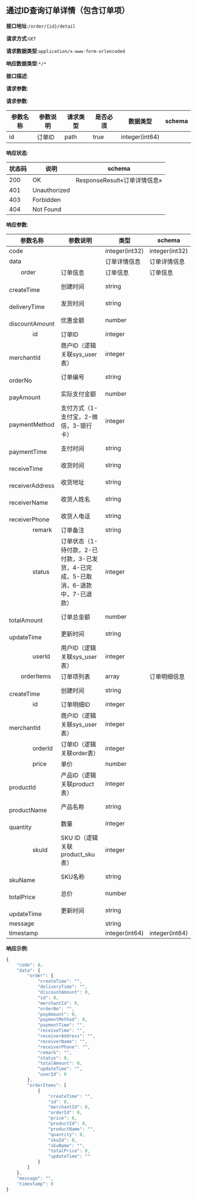 

## 通过ID查询订单详情（包含订单项）


**接口地址**:`/order/{id}/detail`


**请求方式**:`GET`


**请求数据类型**:`application/x-www-form-urlencoded`


**响应数据类型**:`*/*`


**接口描述**:


**请求参数**:


**请求参数**:


| 参数名称 | 参数说明 | 请求类型    | 是否必须 | 数据类型 | schema |
| -------- | -------- | ----- | -------- | -------- | ------ |
|id|订单ID|path|true|integer(int64)||


**响应状态**:


| 状态码 | 说明 | schema |
| -------- | -------- | ----- | 
|200|OK|ResponseResult«订单详情信息»|
|401|Unauthorized||
|403|Forbidden||
|404|Not Found||


**响应参数**:


| 参数名称 | 参数说明 | 类型 | schema |
| -------- | -------- | ----- |----- | 
|code||integer(int32)|integer(int32)|
|data||订单详情信息|订单详情信息|
|&emsp;&emsp;order|订单信息|订单信息|订单信息|
|&emsp;&emsp;&emsp;&emsp;createTime|创建时间|string||
|&emsp;&emsp;&emsp;&emsp;deliveryTime|发货时间|string||
|&emsp;&emsp;&emsp;&emsp;discountAmount|优惠金额|number||
|&emsp;&emsp;&emsp;&emsp;id|订单ID|integer||
|&emsp;&emsp;&emsp;&emsp;merchantId|商户ID（逻辑关联sys_user表）|integer||
|&emsp;&emsp;&emsp;&emsp;orderNo|订单编号|string||
|&emsp;&emsp;&emsp;&emsp;payAmount|实际支付金额|number||
|&emsp;&emsp;&emsp;&emsp;paymentMethod|支付方式（1-支付宝，2-微信，3-银行卡）|integer||
|&emsp;&emsp;&emsp;&emsp;paymentTime|支付时间|string||
|&emsp;&emsp;&emsp;&emsp;receiveTime|收货时间|string||
|&emsp;&emsp;&emsp;&emsp;receiverAddress|收货地址|string||
|&emsp;&emsp;&emsp;&emsp;receiverName|收货人姓名|string||
|&emsp;&emsp;&emsp;&emsp;receiverPhone|收货人电话|string||
|&emsp;&emsp;&emsp;&emsp;remark|订单备注|string||
|&emsp;&emsp;&emsp;&emsp;status|订单状态（1-待付款，2-已付款，3-已发货，4-已完成，5-已取消，6-退款中，7-已退款）|integer||
|&emsp;&emsp;&emsp;&emsp;totalAmount|订单总金额|number||
|&emsp;&emsp;&emsp;&emsp;updateTime|更新时间|string||
|&emsp;&emsp;&emsp;&emsp;userId|用户ID（逻辑关联sys_user表）|integer||
|&emsp;&emsp;orderItems|订单项列表|array|订单明细信息|
|&emsp;&emsp;&emsp;&emsp;createTime|创建时间|string||
|&emsp;&emsp;&emsp;&emsp;id|订单明细ID|integer||
|&emsp;&emsp;&emsp;&emsp;merchantId|商户ID（逻辑关联sys_user表）|integer||
|&emsp;&emsp;&emsp;&emsp;orderId|订单ID（逻辑关联order表）|integer||
|&emsp;&emsp;&emsp;&emsp;price|单价|number||
|&emsp;&emsp;&emsp;&emsp;productId|产品ID（逻辑关联product表）|integer||
|&emsp;&emsp;&emsp;&emsp;productName|产品名称|string||
|&emsp;&emsp;&emsp;&emsp;quantity|数量|integer||
|&emsp;&emsp;&emsp;&emsp;skuId|SKU ID（逻辑关联product_sku表）|integer||
|&emsp;&emsp;&emsp;&emsp;skuName|SKU名称|string||
|&emsp;&emsp;&emsp;&emsp;totalPrice|总价|number||
|&emsp;&emsp;&emsp;&emsp;updateTime|更新时间|string||
|message||string||
|timestamp||integer(int64)|integer(int64)|


**响应示例**:
```javascript
{
	"code": 0,
	"data": {
		"order": {
			"createTime": "",
			"deliveryTime": "",
			"discountAmount": 0,
			"id": 0,
			"merchantId": 0,
			"orderNo": "",
			"payAmount": 0,
			"paymentMethod": 0,
			"paymentTime": "",
			"receiveTime": "",
			"receiverAddress": "",
			"receiverName": "",
			"receiverPhone": "",
			"remark": "",
			"status": 0,
			"totalAmount": 0,
			"updateTime": "",
			"userId": 0
		},
		"orderItems": [
			{
				"createTime": "",
				"id": 0,
				"merchantId": 0,
				"orderId": 0,
				"price": 0,
				"productId": 0,
				"productName": "",
				"quantity": 0,
				"skuId": 0,
				"skuName": "",
				"totalPrice": 0,
				"updateTime": ""
			}
		]
	},
	"message": "",
	"timestamp": 0
}
```